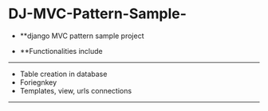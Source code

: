 # DJ-MVC-Pattern-Sample-

* **django MVC pattern sample project


* **Functionalities include
---
* Table creation in database
* Foriegnkey
* Templates, view, urls connections

---



